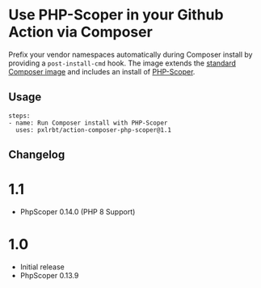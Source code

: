 # Use PHP-Scoper in your Github Action via Composer

Prefix your vendor namespaces automatically during Composer install by providing a `post-install-cmd` hook. The image extends the [standard Composer image](https://hub.docker.com/_/composer) and includes an install of [PHP-Scoper](https://github.com/humbug/php-scoper).

## Usage
```
steps:
- name: Run Composer install with PHP-Scoper
  uses: pxlrbt/action-composer-php-scoper@1.1

```

## Changelog

# 1.1
- PhpScoper 0.14.0 (PHP 8 Support)
# 1.0
- Initial release
- PhpScoper 0.13.9
